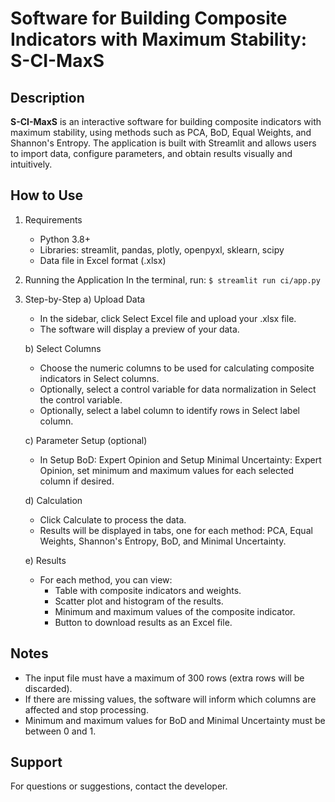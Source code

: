 # Software for Building Composite Indicators with Maximum Stability: S-CI-MaxS 
## Description
**S-CI-MaxS** is an interactive software for building composite indicators with maximum stability, using methods such as PCA, BoD, Equal Weights, and Shannon's Entropy. The application is built with Streamlit and allows users to import data, configure parameters, and obtain results visually and intuitively.

## How to Use
1. Requirements
   * Python 3.8+
   * Libraries: streamlit, pandas, plotly, openpyxl, sklearn, scipy
   * Data file in Excel format (.xlsx)
2. Running the Application
  In the terminal, run:
  ```$ streamlit run ci/app.py ```

3. Step-by-Step
   a) Upload Data
      * In the sidebar, click Select Excel file and upload your .xlsx file.
      * The software will display a preview of your data.
  
   b) Select Columns
      * Choose the numeric columns to be used for calculating composite indicators in Select columns.
      * Optionally, select a control variable for data normalization in Select the control variable.
      * Optionally, select a label column to identify rows in Select label column.
  
   c) Parameter Setup (optional)
      * In Setup BoD: Expert Opinion and Setup Minimal Uncertainty: Expert Opinion, set minimum and maximum values for each selected column if desired.

   d) Calculation
      * Click Calculate to process the data.
      * Results will be displayed in tabs, one for each method: PCA, Equal Weights, Shannon's Entropy, BoD, and Minimal Uncertainty.
  
   e) Results
      * For each method, you can view:
          * Table with composite indicators and weights.
          * Scatter plot and histogram of the results.
          * Minimum and maximum values of the composite indicator.
          * Button to download results as an Excel file.

## Notes
   * The input file must have a maximum of 300 rows (extra rows will be discarded).
   * If there are missing values, the software will inform which columns are affected and stop processing.
   * Minimum and maximum values for BoD and Minimal Uncertainty must be between 0 and 1.

## Support
   For questions or suggestions, contact the developer.

